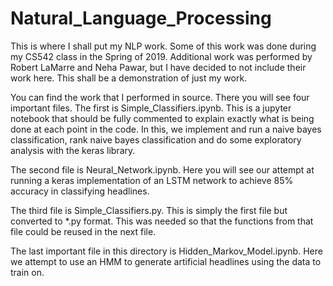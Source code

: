 # Natural_Language_Processing

This is where I shall put my NLP work. Some of this work was done during my CS542 class in the Spring of 2019. Additional work was performed by Robert LaMarre and Neha Pawar, but I have decided to not include their work here. This shall be a demonstration of just my work.

You can find the work that I performed in source. There you will see four important files. The first is Simple_Classifiers.ipynb. This is a jupyter notebook that should be fully commented to explain exactly what is being done at each point in the code. In this, we implement and run a naive bayes classification, rank naive bayes classification and do some exploratory analysis with the keras library.

The second file is Neural_Network.ipynb. Here you will see our attempt at running a keras implementation of an LSTM network to achieve 85% accuracy in classifying headlines.

The third file is Simple_Classifiers.py. This is simply the first file but converted to \*.py format. This was needed so that the functions from that file could be reused in the next file.

The last important file in this directory is Hidden_Markov_Model.ipynb. Here we attempt to use an HMM to generate artificial headlines using the data to train on.
